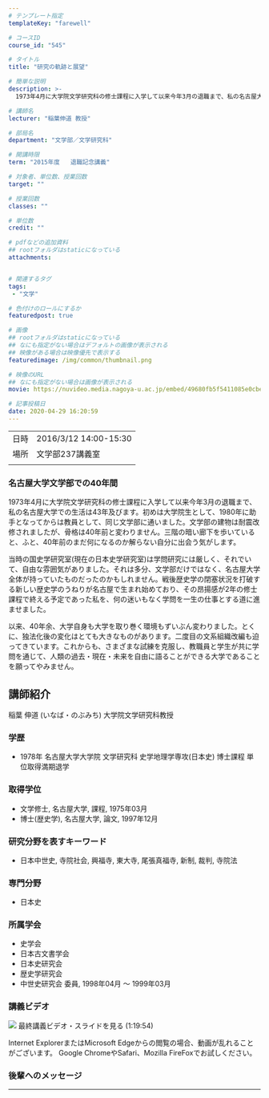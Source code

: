 ```yaml
---
# テンプレート指定
templateKey: "farewell"

# コースID
course_id: "545"

# タイトル
title: "研究の軌跡と展望"

# 簡単な説明
description: >-
  1973年4月に大学院文学研究科の修士課程に入学して以来今年3月の退職まで、私の名古屋大学での生活は43年及びます。初めは大学院生として、1980年に助手となってからは教員として、同じ文学部に通いました。文学部の建物は耐震改修されましたが、骨格は40年前と変わりません。三階の暗い廊下を歩いていると、ふと、40年前のまだ何になるのか解らない自分に出会う気がします。当時の国史学研究室(現在の日 ....

# 講師名
lecturer: "稲葉伸道 教授"

# 部局名
department: "文学部／文学研究科"

# 開講時限
term: "2015年度	退職記念講義"

# 対象者、単位数、授業回数
target: ""

# 授業回数
classes: ""

# 単位数
credit: ""

# pdfなどの追加資料
## rootフォルダはstaticになっている
attachments:


# 関連するタグ
tags:
 - "文学"

# 色付けのロールにするか
featuredpost: true

# 画像
## rootフォルダはstaticになっている
## なにも指定がない場合はデフォルトの画像が表示される
## 映像がある場合は映像優先で表示する
featuredimage: /img/common/thumbnail.png

# 映像のURL
## なにも指定がない場合は画像が表示される
movie: https://nuvideo.media.nagoya-u.ac.jp/embed/49680fb5f5411085e0cbe2b528d37853a45e80c1

# 記事投稿日
date: 2020-04-29 16:20:59
---
```


|   |   |
|---|---|
| 日時 | 2016/3/12  14:00-15:30 |
| 場所 | 文学部237講義室 |
|   |   |


### 名古屋大学文学部での40年間

1973年4月に大学院文学研究科の修士課程に入学して以来今年3月の退職まで、私の名古屋大学での生活は43年及びます。初めは大学院生として、1980年に助手となってからは教員として、同じ文学部に通いました。文学部の建物は耐震改修されましたが、骨格は40年前と変わりません。三階の暗い廊下を歩いていると、ふと、40年前のまだ何になるのか解らない自分に出会う気がします。

当時の国史学研究室(現在の日本史学研究室)は学問研究には厳しく、それでいて、自由な雰囲気がありました。それは多分、文学部だけではなく、名古屋大学全体が持っていたものだったのかもしれません。戦後歴史学の閉塞状況を打破する新しい歴史学のうねりが名古屋で生まれ始めており、その昂揚感が2年の修士課程で終える予定であった私を、何の迷いもなく学問を一生の仕事とする道に進ませました。

以来、40年余、大学自身も大学を取り巻く環境もずいぶん変わりました。とくに、独法化後の変化はとても大きなものがあります。二度目の文系組織改編も迫ってきています。これからも、さまざまな試練を克服し、教職員と学生が共に学問を通じて、人類の過去・現在・未来を自由に語ることができる大学であることを願ってやみません。


## 講師紹介

稲葉 伸道 (いなば・のぶみち) 大学院文学研究科教授

### 学歴

* 1978年 名古屋大学大学院 文学研究科 史学地理学専攻(日本史) 博士課程 単位取得満期退学

### 取得学位

* 文学修士, 名古屋大学, 課程, 1975年03月
* 博士(歴史学), 名古屋大学, 論文, 1997年12月

### 研究分野を表すキーワード

* 日本中世史, 寺院社会, 興福寺, 東大寺, 尾張真福寺, 新制, 裁判, 寺院法

### 専門分野

* 日本史

### 所属学会

* 史学会
* 日本古文書学会
* 日本史研究会
* 歴史学研究会
* 中世史研究会 委員, 1998年04月 ～ 1999年03月


### 講義ビデオ


![](https://ocw.nagoya-u.jp/files/545/inaver2.jpg) 
最終講義ビデオ・スライドを見る (1:19:54)

Internet ExplorerまたはMicrosoft Edgeからの閲覧の場合、動画が乱れることがございます。
Google ChromeやSafari、Mozilla FireFoxでお試しください。

### 後輩へのメッセージ

<a target="blank" href="https://nuvideo.media.nagoya-u.ac.jp/embed/acd7e2e5e85a6b82576c17d020a2f5b3f4dd2d18" width="640" height="360" frameborder="0" allowfullscreen></iframe>

-----